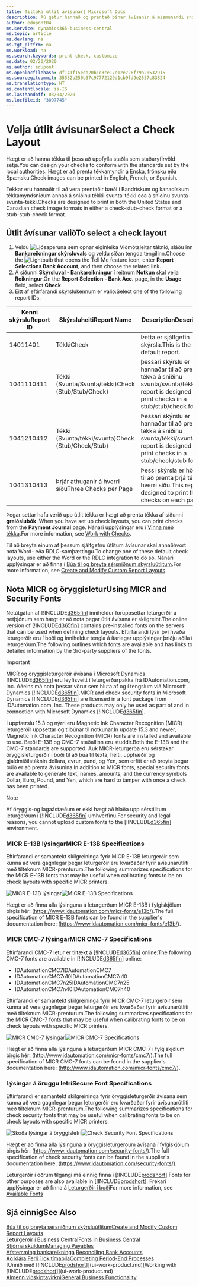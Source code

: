 ```yaml
---
title: Tiltaka útlit ávísunar| Microsoft Docs
description: Þú getur hannað og prentað þínar ávísanir á mismunandi sniði til að vera í samræmi við staðla.
author: edupont04
ms.service: dynamics365-business-central
ms.topic: article
ms.devlang: na
ms.tgt_pltfrm: na
ms.workload: na
ms.search.keywords: print check, customize
ms.date: 02/20/2020
ms.author: edupont
ms.openlocfilehash: df141f15eda20b1c3ce17e12e726f79a20532915
ms.sourcegitcommit: 35552b250b37c97772129d1cb9fd9e2537c83824
ms.translationtype: HT
ms.contentlocale: is-IS
ms.lasthandoff: 03/04/2020
ms.locfileid: "3097745"
---
```

# <a name="select-a-check-layout"></a><span data-ttu-id="38108-103">Velja útlit ávísunar</span><span class="sxs-lookup"><span data-stu-id="38108-103">Select a Check Layout</span></span>
<span data-ttu-id="38108-104">Hægt er að hanna tékka til þess að uppfylla staðla sem staðaryfirvöld setja.</span><span class="sxs-lookup"><span data-stu-id="38108-104">You can design your checks to conform with the standards set by the local authorities.</span></span> <span data-ttu-id="38108-105">Hægt er að prenta tékkamyndir á Enska, frönsku eða Spænsku.</span><span class="sxs-lookup"><span data-stu-id="38108-105">Check images can be printed in English, French, or Spanish.</span></span>

<span data-ttu-id="38108-106">Tékkar eru hannaðir til að vera prentaðir bæði í Bandrískum og kanadískum tékkamyndsniðum annað á sniðinu tékki-svunta-tékki  eða á sniðinu svunta-svunta-tékki.</span><span class="sxs-lookup"><span data-stu-id="38108-106">Checks are designed to print in both the United States and Canadian check image formats in either a check-stub-check format or a stub-stub-check format.</span></span>

## <a name="to-select-a-check-layout"></a><span data-ttu-id="38108-107">Útlit ávísunar valið</span><span class="sxs-lookup"><span data-stu-id="38108-107">To select a check layout</span></span>
1. <span data-ttu-id="38108-108">Veldu ![Ljósaperuna sem opnar eiginleika Viðmótsleitar](media/ui-search/search_small.png "Segðu mér hvað þú vilt gera") táknið, sláðu inn **Bankareikningur skýrsluvals** og veldu síðan tengda tengilinn.</span><span class="sxs-lookup"><span data-stu-id="38108-108">Choose the ![Lightbulb that opens the Tell Me feature](media/ui-search/search_small.png "Tell me what you want to do") icon, enter **Report Selections Bank Account**, and then choose the related link.</span></span>
2. <span data-ttu-id="38108-109">Á síðunni **Skýrsluval - Bankareikningur** í reitnum **Notkun** skal velja **Reikningur**.</span><span class="sxs-lookup"><span data-stu-id="38108-109">On the **Report Selection - Bank Acc.** page, in the **Usage** field, select **Check**.</span></span>
3. <span data-ttu-id="38108-110">Eitt af eftirfarandi skýrslukennum er valið:</span><span class="sxs-lookup"><span data-stu-id="38108-110">Select one of the following report IDs.</span></span>

| <span data-ttu-id="38108-111">Kenni skýrslu</span><span class="sxs-lookup"><span data-stu-id="38108-111">Report ID</span></span> | <span data-ttu-id="38108-112">Skýrsluheiti</span><span class="sxs-lookup"><span data-stu-id="38108-112">Report Name</span></span> | <span data-ttu-id="38108-113">Description</span><span class="sxs-lookup"><span data-stu-id="38108-113">Description</span></span> |
| --- | --- | --- |
| <span data-ttu-id="38108-114">1401</span><span class="sxs-lookup"><span data-stu-id="38108-114">1401</span></span> |<span data-ttu-id="38108-115">Tékki</span><span class="sxs-lookup"><span data-stu-id="38108-115">Check</span></span> |<span data-ttu-id="38108-116">Þetta er sjálfgefin skýrsla.</span><span class="sxs-lookup"><span data-stu-id="38108-116">This is the default report.</span></span> |
| <span data-ttu-id="38108-117">10411</span><span class="sxs-lookup"><span data-stu-id="38108-117">10411</span></span> |<span data-ttu-id="38108-118">Tékki (Svunta/Svunta/tékki)</span><span class="sxs-lookup"><span data-stu-id="38108-118">Check (Stub/Stub/Check)</span></span> |<span data-ttu-id="38108-119">þessari skýrslu er hannaðar til að prenta tékka á sniðinu svunta/svunta/tékki.</span><span class="sxs-lookup"><span data-stu-id="38108-119">This report is designed to print checks in a stub/stub/check format.</span></span> |
| <span data-ttu-id="38108-120">10412</span><span class="sxs-lookup"><span data-stu-id="38108-120">10412</span></span> |<span data-ttu-id="38108-121">Tékki (Svunta/tékki/svunta)</span><span class="sxs-lookup"><span data-stu-id="38108-121">Check (Stub/Check/Stub)</span></span> |<span data-ttu-id="38108-122">Þessari skýrslu er hannaðar til að prenta tékka á sniðinu svunta/tékki/svunta.</span><span class="sxs-lookup"><span data-stu-id="38108-122">This report is designed to print checks in a stub/check/stub format.</span></span> |
| <span data-ttu-id="38108-123">10413</span><span class="sxs-lookup"><span data-stu-id="38108-123">10413</span></span> |<span data-ttu-id="38108-124">Þrjár athuganir á hverri síðu</span><span class="sxs-lookup"><span data-stu-id="38108-124">Three Checks per Page</span></span> |<span data-ttu-id="38108-125">Þessi skýrsla er hönnuð til að prenta þrjá tékka á hverri síðu.</span><span class="sxs-lookup"><span data-stu-id="38108-125">This report is designed to print three checks on each page.</span></span> |

<span data-ttu-id="38108-126">Þegar settar hafa verið upp útlit tékka er hægt að prenta tékka af síðunni **greiðslubók** .</span><span class="sxs-lookup"><span data-stu-id="38108-126">When you have set up check layouts, you can print checks from the **Payment Journal** page.</span></span> <span data-ttu-id="38108-127">Nánari upplýsingar eru í [Vinna með tékka](payables-how-work-checks.md).</span><span class="sxs-lookup"><span data-stu-id="38108-127">For more information, see [Work with Checks](payables-how-work-checks.md).</span></span>

<span data-ttu-id="38108-128">Til að breyta einum af þessum sjálfgefnu útlitum ávísunar skal annaðhvort nota Word- eða RDLC-samþættingu.</span><span class="sxs-lookup"><span data-stu-id="38108-128">To change one of these default check layouts, use either the Word or the RDLC integration to do so.</span></span> <span data-ttu-id="38108-129">Nánari upplýsingar er að finna í [Búa til og breyta sérsniðnum skýrsluútlitum](ui-how-create-custom-report-layout.md).</span><span class="sxs-lookup"><span data-stu-id="38108-129">For more information, see [Create and Modify Custom Report Layouts](ui-how-create-custom-report-layout.md).</span></span>

## <a name="using-micr-and-security-fonts"></a><span data-ttu-id="38108-130">Nota MICR og öryggisletur</span><span class="sxs-lookup"><span data-stu-id="38108-130">Using MICR and Security Fonts</span></span>
<span data-ttu-id="38108-131">Netútgáfan af [!INCLUDE[d365fin](includes/d365fin_md.md)] inniheldur foruppsettar leturgerðir á netþjónum sem hægt er að nota þegar útlit ávísana er skilgreint.</span><span class="sxs-lookup"><span data-stu-id="38108-131">The online version of [!INCLUDE[d365fin](includes/d365fin_md.md)] contains pre-installed fonts on the servers that can be used when defining check layouts.</span></span> <span data-ttu-id="38108-132">Eftirfarandi lýsir því hvaða leturgerðir eru í boði og inniheldur tengla á ítarlegar upplýsingar þriðju aðila í leturgerðum.</span><span class="sxs-lookup"><span data-stu-id="38108-132">The following outlines which fonts are available and has links to detailed information by the 3rd-party suppliers of the fonts.</span></span>

> [!Important]
> <span data-ttu-id="38108-133">MICR og öryggisleturgerðir ávísana í Microsoft Dynamics [!INCLUDE[d365fin](includes/d365fin_md.md)] eru leyfisveitt í leturgerðarpakka frá IDAutomation.com, Inc. Aðeins má nota þessar vörur sem hluta af og í tengslum við Microsoft Dynamics [!INCLUDE[d365fin](includes/d365fin_md.md)].</span><span class="sxs-lookup"><span data-stu-id="38108-133">MICR and check security fonts in Microsoft Dynamics [!INCLUDE[d365fin](includes/d365fin_md.md)] are licensed in a font package from IDAutomation.com, Inc. These products may only be used as part of and in connection with Microsoft Dynamics [!INCLUDE[d365fin](includes/d365fin_md.md)].</span></span>

<span data-ttu-id="38108-134">Í uppfærslu 15.3 og nýrri eru Magnetic Ink Character Recognition (MICR) leturgerðir uppsettar og tilbúnar til notkunar.</span><span class="sxs-lookup"><span data-stu-id="38108-134">In update 15.3 and newer, Magnetic Ink Character Recognition (MICR) fonts are installed and available to use.</span></span> <span data-ttu-id="38108-135">Bæði E-13B og CMC-7 staðallinn eru studdir.</span><span class="sxs-lookup"><span data-stu-id="38108-135">Both the E-13B and the CMC-7 standards are supported.</span></span> <span data-ttu-id="38108-136">Auk MICR-leturgerða eru sérstakar öryggisleturgerðir í boði til að búa til texta, heiti, upphæðir og gjaldmiðilstáknin dollara, evrur, pund, og Yen, sem erfitt er að breyta þegar búið er að prenta ávísunina.</span><span class="sxs-lookup"><span data-stu-id="38108-136">In addition to MICR fonts, special security fonts are available to generate text, names, amounts, and the currency symbols Dollar, Euro, Pound, and Yen, which are hard to tamper with once a check has been printed.</span></span>

> [!NOTE]
> <span data-ttu-id="38108-137">Af öryggis-og lagaástæðum er ekki hægt að hlaða upp sérstilltum leturgerðum í [!INCLUDE[d365fin](includes/d365fin_md.md)] umhverfinu.</span><span class="sxs-lookup"><span data-stu-id="38108-137">For security and legal reasons, you cannot upload custom fonts to the [!INCLUDE[d365fin](includes/d365fin_md.md)] environment.</span></span>

### <a name="micr-e-13b-specifications"></a><span data-ttu-id="38108-138">MICR E-13B lýsingar</span><span class="sxs-lookup"><span data-stu-id="38108-138">MICR E-13B Specifications</span></span>
<span data-ttu-id="38108-139">Eftirfarandi er samantekt skilgreininga fyrir MICR E-13B leturgerðir sem kunna að vera gagnlegar þegar leturgerðir eru kvarðaðar fyrir ávísunarútliti með tilteknum MICR-prenturum.</span><span class="sxs-lookup"><span data-stu-id="38108-139">The following summarizes specifications for the MICR E-13B fonts that may be useful when calibrating fonts to be on check layouts with specific MICR printers.</span></span>

<span data-ttu-id="38108-140">![MICR E-13B lýsingar](media/font_MICR_E-13B_Specifications.png "MICR E-13B lýsingar")</span><span class="sxs-lookup"><span data-stu-id="38108-140">![MICR E-13B Specifications](media/font_MICR_E-13B_Specifications.png "MICR E-13B Specifications")</span></span>

<span data-ttu-id="38108-141">Hægt er að finna alla lýsinguna á leturgerðum MICR E-13B í fylgiskjölum birgis hér: (https://www.idautomation.com/micr-fonts/e13b/).</span><span class="sxs-lookup"><span data-stu-id="38108-141">The full specification of MICR E-13B fonts can be found in the supplier's documentation here: (https://www.idautomation.com/micr-fonts/e13b/).</span></span>

### <a name="micr-cmc-7-specifications"></a><span data-ttu-id="38108-142">MICR CMC-7 lýsingar</span><span class="sxs-lookup"><span data-stu-id="38108-142">MICR CMC-7 Specifications</span></span>
<span data-ttu-id="38108-143">Eftirfarandi CMC-7 letur er tiltækt á [!INCLUDE[d365fin](includes/d365fin_md.md)] online:</span><span class="sxs-lookup"><span data-stu-id="38108-143">The following CMC-7 fonts are available in [!INCLUDE[d365fin](includes/d365fin_md.md)] online:</span></span>

- <span data-ttu-id="38108-144">IDAutomationCMC7</span><span class="sxs-lookup"><span data-stu-id="38108-144">IDAutomationCMC7</span></span>
- <span data-ttu-id="38108-145">IDAutomationCMC7n10</span><span class="sxs-lookup"><span data-stu-id="38108-145">IDAutomationCMC7n10</span></span>
- <span data-ttu-id="38108-146">IDAutomationCMC7n25</span><span class="sxs-lookup"><span data-stu-id="38108-146">IDAutomationCMC7n25</span></span>
-   <span data-ttu-id="38108-147">IDAutomationCMC7n40</span><span class="sxs-lookup"><span data-stu-id="38108-147">IDAutomationCMC7n40</span></span>

<span data-ttu-id="38108-148">Eftirfarandi er samantekt skilgreininga fyrir MICR CMC-7 leturgerðir sem kunna að vera gagnlegar þegar leturgerðir eru kvarðaðar fyrir ávísunarútliti með tilteknum MICR-prenturum.</span><span class="sxs-lookup"><span data-stu-id="38108-148">The following summarizes specifications for the MICR CMC-7 fonts that may be useful when calibrating fonts to be on check layouts with specific MICR printers.</span></span>

<span data-ttu-id="38108-149">![MICR CMC-7 lýsingar](media/font_MICR_CMC-7_Specifications.png "MICR CMC-7 lýsingar")</span><span class="sxs-lookup"><span data-stu-id="38108-149">![MICR CMC-7 Specifications](media/font_MICR_CMC-7_Specifications.png "MICR CMC-7 Specifications")</span></span>

<span data-ttu-id="38108-150">Hægt er að finna alla lýsinguna á leturgerðum MICR CMC-7 í fylgiskjölum birgis hér: (http://www.idautomation.com/micr-fonts/cmc7/).</span><span class="sxs-lookup"><span data-stu-id="38108-150">The full specification of MICR CMC-7 fonts can be found in the supplier's documentation here: (http://www.idautomation.com/micr-fonts/cmc7/).</span></span>

### <a name="secure-font-specifications"></a><span data-ttu-id="38108-151">Lýsingar á öruggu letri</span><span class="sxs-lookup"><span data-stu-id="38108-151">Secure Font Specifications</span></span>
<span data-ttu-id="38108-152">Eftirfarandi er samantekt skilgreininga fyrir öryggisleturgerðir ávísana sem kunna að vera gagnlegar þegar leturgerðir eru kvarðaðar fyrir ávísunarútliti með tilteknum MICR-prenturum.</span><span class="sxs-lookup"><span data-stu-id="38108-152">The following summarizes specifications for check security fonts that may be useful when calibrating fonts to be on check layouts with specific MICR printers.</span></span>

<span data-ttu-id="38108-153">![Skoða lýsingar á öryggisletri](media/font_check-security-font_Specifications.png "Skoða lýsingar á öryggisletri")</span><span class="sxs-lookup"><span data-stu-id="38108-153">![Check Security Font Specifications](media/font_check-security-font_Specifications.png "Check Security Font Specifications")</span></span>

<span data-ttu-id="38108-154">Hægt er að finna alla lýsinguna á öryggisleturgerðum ávísana í fylgiskjölum birgis hér: (https://www.idautomation.com/security-fonts/).</span><span class="sxs-lookup"><span data-stu-id="38108-154">The full specification of check security fonts can be found in the supplier's documentation here: (https://www.idautomation.com/security-fonts/).</span></span>

<span data-ttu-id="38108-155">Leturgerðir í öðrum tilgangi má einnig finna í [!INCLUDE[prodshort](includes/prodshort.md)].</span><span class="sxs-lookup"><span data-stu-id="38108-155">Fonts for other purposes are also available in [!INCLUDE[prodshort](includes/prodshort.md)].</span></span> <span data-ttu-id="38108-156">Frekari upplýsingar er að finna á [Leturgerðir í boði](ui-fonts.md)</span><span class="sxs-lookup"><span data-stu-id="38108-156">For more information, see [Available Fonts](ui-fonts.md)</span></span>

## <a name="see-also"></a><span data-ttu-id="38108-157">Sjá einnig</span><span class="sxs-lookup"><span data-stu-id="38108-157">See Also</span></span>
[<span data-ttu-id="38108-158">Búa til og breyta sérsniðnum skýrsluútlitum</span><span class="sxs-lookup"><span data-stu-id="38108-158">Create and Modify Custom Report Layouts</span></span>](ui-how-create-custom-report-layout.md)  
[<span data-ttu-id="38108-159">Leturgerðir í Business Central</span><span class="sxs-lookup"><span data-stu-id="38108-159">Fonts in Business Central</span></span>](ui-fonts.md)  
[<span data-ttu-id="38108-160">Stjórna skuldum</span><span class="sxs-lookup"><span data-stu-id="38108-160">Managing Payables</span></span>](payables-manage-payables.md)  
<span data-ttu-id="38108-161">[Afstemming bankareikninga](bank-manage-bank-accounts.md) </span><span class="sxs-lookup"><span data-stu-id="38108-161">[Reconciling Bank Accounts](bank-manage-bank-accounts.md) </span></span>  
[<span data-ttu-id="38108-162">Að klára Ferli í lok tímabila</span><span class="sxs-lookup"><span data-stu-id="38108-162">Completing Period-End Processes</span></span>](year-how-complete-period-end-processes.md)  
<span data-ttu-id="38108-163">[Unnið með [!INCLUDE[prodshort](includes/prodshort.md)]](ui-work-product.md)</span><span class="sxs-lookup"><span data-stu-id="38108-163">[Working with [!INCLUDE[prodshort](includes/prodshort.md)]](ui-work-product.md)</span></span>  
[<span data-ttu-id="38108-164">Almenn viðskiptavirkni</span><span class="sxs-lookup"><span data-stu-id="38108-164">General Business Functionality</span></span>](ui-across-business-areas.md)
